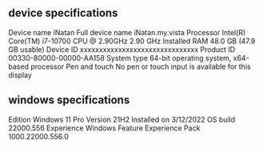 ## device specifications

Device name	iNatan
Full device name	iNatan.my.vista
Processor	Intel(R) Core(TM) i7-10700 CPU @ 2.90GHz   2.90 GHz
Installed RAM	48.0 GB (47.9 GB usable)
Device ID	xxxxxxxxxxxxxxxxxxxxxxxxxxxxxxx
Product ID	00330-80000-00000-AA158
System type	64-bit operating system, x64-based processor
Pen and touch	No pen or touch input is available for this display


## windows specifications 

Edition	Windows 11 Pro
Version	21H2
Installed on	3/12/2022
OS build	22000.556
Experience	Windows Feature Experience Pack 1000.22000.556.0
